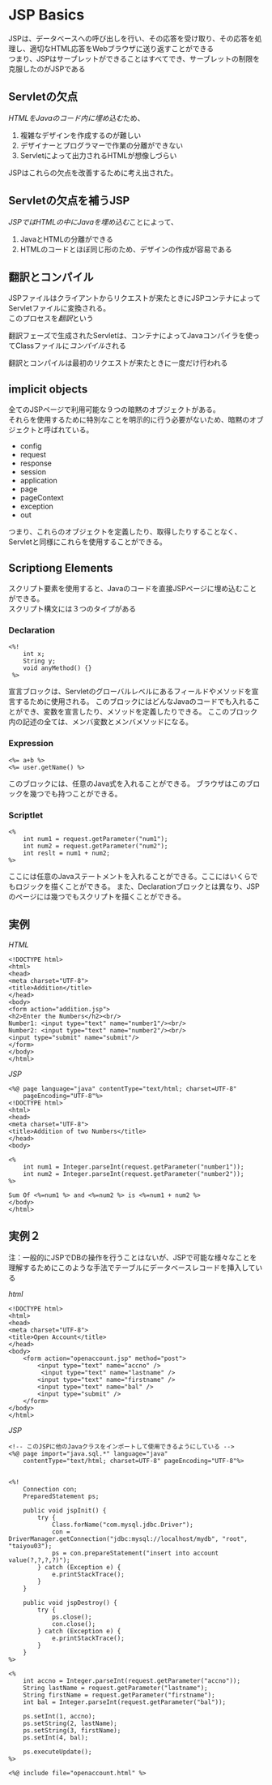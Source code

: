 # JSP Basics
JSPは、データベースへの呼び出しを行い、その応答を受け取り、その応答を処理し、適切なHTML応答をWebブラウザに送り返すことができる<br>
つまり、JSPはサーブレットができることはすべてでき、サーブレットの制限を克服したのがJSPである

## Servletの欠点
*HTMLをJavaのコード内に埋め込む*ため、
1. 複雑なデザインを作成するのが難しい
2. デザイナーとプログラマーで作業の分離ができない
3. Servletによって出力されるHTMLが想像しづらい

JSPはこれらの欠点を改善するために考え出された。

## Servletの欠点を補うJSP
*JSPではHTMLの中にJavaを埋め込む*ことによって、
1. JavaとHTMLの分離ができる
2. HTMLのコードとほぼ同じ形のため、デザインの作成が容易である


## 翻訳とコンパイル
JSPファイルはクライアントからリクエストが来たときにJSPコンテナによってServletファイルに変換される。<br>
このプロセスを*翻訳*という

翻訳フェーズで生成されたServletは、コンテナによってJavaコンパイラを使ってClassファイルに*コンパイル*される

翻訳とコンパイルは最初のリクエストが来たときに一度だけ行われる

## implicit objects
全てのJSPページで利用可能な９つの暗黙のオブジェクトがある。<br>
それらを使用するために特別なことを明示的に行う必要がないため、暗黙のオブジェクトと呼ばれている。<br>

* config
* request
* response
* session
* application
* page
* pageContext
* exception
* out

つまり、これらのオブジェクトを定義したり、取得したりすることなく、Servletと同様にこれらを使用することができる。

## Scriptiong Elements
スクリプト要素を使用すると、Javaのコードを直接JSPページに埋め込むことができる。<br>
スクリプト構文には３つのタイプがある

### Declaration
```
<%! 
	int x;
	String y;
	void anyMethod() {}
 %>
```
宣言ブロックは、Servletのグローバルレベルにあるフィールドやメソッドを宣言するために使用される。
このブロックにはどんなJavaのコードでも入れることができ、変数を宣言したり、メソッドを定義したりできる。
ここのブロック内の記述の全ては、メンバ変数とメンバメソッドになる。

### Expression
```
<%= a+b %>
<%= user.getName() %>
```
このブロックには、任意のJava式を入れることができる。
ブラウザはこのブロックを幾つでも持つことができる。

### Scriptlet
```
<%
	int num1 = request.getParameter("num1");
	int num2 = request.getParameter("num2");
	int reslt = num1 + num2;
%>
```
ここには任意のJavaステートメントを入れることができる。ここにはいくらでもロジックを描くことができる。
また、Declarationブロックとは異なり、JSPのページには幾つでもスクリプトを描くことができる。

## 実例
*HTML*
```
<!DOCTYPE html>
<html>
<head>
<meta charset="UTF-8">
<title>Addition</title>
</head>
<body>
<form action="addition.jsp">
<h2>Enter the Numbers</h2><br/>
Number1: <input type="text" name="number1"/><br/>
Number2: <input type="text" name="number2"/><br/>
<input type="submit" name="submit"/>
</form>
</body>
</html>
```

*JSP*
```
<%@ page language="java" contentType="text/html; charset=UTF-8"
    pageEncoding="UTF-8"%>
<!DOCTYPE html>
<html>
<head>
<meta charset="UTF-8">
<title>Addition of two Numbers</title>
</head>
<body>

<%
	int num1 = Integer.parseInt(request.getParameter("number1"));
	int num2 = Integer.parseInt(request.getParameter("number2"));
%>

Sum Of <%=num1 %> and <%=num2 %> is <%=num1 + num2 %>
</body>
</html>
```


## 実例２
注：一般的にJSPでDBの操作を行うことはないが、JSPで可能な様々なことを理解するためにこのような手法でテーブルにデータベースレコードを挿入している

*html*
```
<!DOCTYPE html>
<html>
<head>
<meta charset="UTF-8">
<title>Open Account</title>
</head>
<body>
	<form action="openaccount.jsp" method="post">
		<input type="text" name="accno" />
		 <input type="text" name="lastname" />
		<input type="text" name="firstname" /> 
		<input type="text" name="bal" />
		<input type="submit" />
	</form>
</body>
</html>
```

*JSP*
```
<!-- このJSPに他のJavaクラスをインポートして使用できるようにしている -->
<%@ page import="java.sql.*" language="java"
	contentType="text/html; charset=UTF-8" pageEncoding="UTF-8"%>


<%!
	Connection con;
	PreparedStatement ps;
	
	public void jspInit() {
		try {
			Class.forName("com.mysql.jdbc.Driver");
			con = DriverManager.getConnection("jdbc:mysql://localhost/mydb", "root", "taiyou03");
			ps = con.prepareStatement("insert into account value(?,?,?,?)");
		} catch (Exception e) {
			e.printStackTrace();
		}
	}
	
	public void jspDestroy() {
		try {
			ps.close();
			con.close();
		} catch (Exception e) {
			e.printStackTrace();
		}
	}
%>

<%
	int accno = Integer.parseInt(request.getParameter("accno"));
	String lastName = request.getParameter("lastname");
	String firstName = request.getParameter("firstname");
	int bal = Integer.parseInt(request.getParameter("bal"));
	
	ps.setInt(1, accno);
	ps.setString(2, lastName);
	ps.setString(3, firstName);
	ps.setInt(4, bal);
	
	ps.executeUpdate();
%>

<%@ include file="openaccount.html" %>

```
